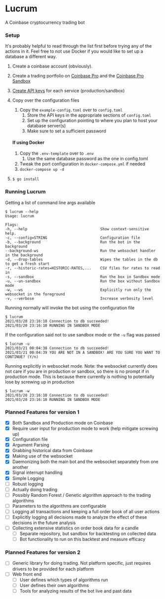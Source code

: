 # Lucrum

A Coinbase cryptocurrency trading bot

### Setup

It's probably helpful to read through the list first before trying any of the actions in it. 
Feel free to not use Docker if you would like to set up a database a different way.

1. Create a coinbase account (obviously).
1. Create a trading portfolio on [Coinbase Pro](https://pro.coinbase.com/) and the [Coinbase Pro 
   Sandbox](https://public.sandbox.pro.coinbase.com/)
1. [Create API keys](https://help.coinbase.com/en/pro/other-topics/api/how-do-i-create-an-api-key-for-coinbase-pro) for each service (production/sandbox)
1. Copy over the configuration files
   1. Copy the `example-config.toml` over to `config.toml`
      1. Store the API keys in the appropriate sections of `config.toml`
      1. Set up the configuration pointing to where you plan to host your database server(s)
      1. Make sure to set a sufficient password
   
   #### If using Docker
   1. Copy the `.env-template` over to `.env`
      1. Use the same database password  as the one in config.toml
   1. Tweak the port configuration in `docker-compose.yml` if needed
   1. `docker-compose up -d`

1. `$ go install`

### Running Lucrum
Getting a list of command line args available
```
$ lucrum --help
Usage: lucrum

Flags:
-h, --help                                 Show context-sensitive help.
-c, --config=STRING                        Configuration file
-b, --background                           Run the bot in the background
--background-ws                            Run the websocket handler in the background
-d, --drop-tables                          Wipes the tables in the db to get a fresh start
-r, --historic-rates=HISTORIC-RATES,...    CSV files for rates to read in
-s, --sandbox                              Run the box in Sandbox mode
-u, --un-sandbox                           Run the box without Sandbox mode
-w, --ws                                   Explicitly run only the websocket in the foreground
-v, --verbose                              Increase verbosity level
   ```

Running normally will invoke the bot using the configuration file
```
$ lucrum
2021/03/20 23:16:10 Connection to db succeeded!
2021/03/20 23:16:10 RUNNING IN SANDBOX MODE
```
If the configuration said not to use sandbox mode or the `-u` flag was passed
```
$ lucrum -u
2021/03/21 00:04:38 Connection to db succeeded!
2021/03/21 00:04:39 YOU ARE NOT IN A SANDBOX! ARE YOU SURE YOU WANT TO CONTINUE? (Y/n)
```
Running explicitly in websocket mode. Note: the websocket currently does not care if you are in 
production or sandbox, so there is no prompt if in production mode. This is because there 
currently is nothing to potentially lose by screwing up in production
```
$ lucrum -w
2021/03/20 23:16:10 Connection to db succeeded!
2021/03/20 23:16:10 RUNNING IN SANDBOX MODE
```

### Planned Features for version 1

- [X] Both Sandbox and Production mode on Coinbase
- [X] Require user input for production mode to work (help mitigate screwing up)
- [X] Configuration file
- [X] Argument Parsing
- [X] Grabbing historical data from Coinbase
- [X] Making use of the websocket
- [X] Daemonizing both the main bot and the websocket separately from one another
- [X] Signal interrupt handling
- [X] Simple Logging
- [ ] Robust logging
- [ ] Actually doing trading
- [ ] Possibly Random Forest / Genetic algorithm approach to the trading algorithms
- [ ] Parameters to the algorithms are configurable
- [ ] Logging all transactions and keeping a full order book of all user actions
- [ ] Explicitly logging all decisions made to analyze the effect of these decisions in the 
  future analysis
- [ ] Collecting extensive statistics on order book data for a candle
    - [ ] Separate repository, but sandbox for backtesting on collected data
    - [ ] Bot functionality to run on this backtest and measure efficacy

### Planned Features for version 2
- [ ] Generic library for doing trading. Not platform specific, just requires drivers to be provided for each platform 
- [ ] Web front end
   - [ ] User defines which types of algorithms run
  - [ ] User defines their own 
     algorithms
  - [ ] Tools for analyzing results of the bot live and past data
